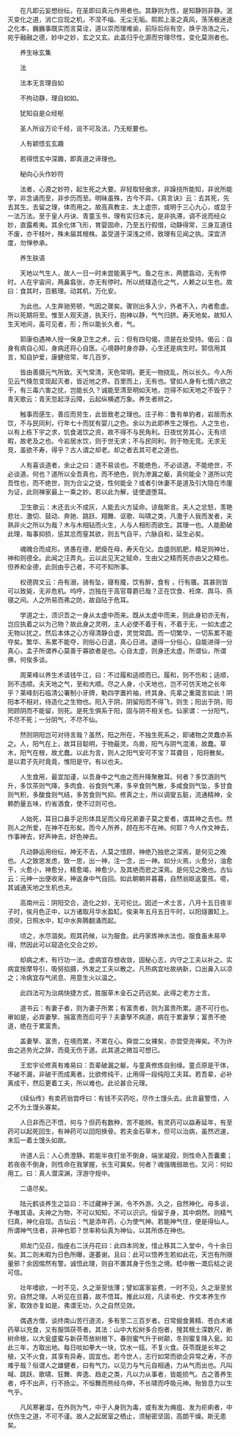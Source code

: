 <!-- { "loadSidebar": true } -->
　　在凡即云妄想纷纭，在圣即曰真元作用者也。其静则为性，是知静则非静。泯灭变化之道，消亡应现之机，不涅不缁、无尘无垢。熙熙上圣之真风，荡荡极迷途之化本，巍巍事既实而言莫诠，道以崇而理难谕，前际后际有空，焕乎浩浩之元，宛乎融融之德，妙中之妙，玄之又玄。此盖归乎化源而穷理尽性，变化莫测者也。

　　养生咏玄集

　　法

　　法本无言理自如

　　不拘动静，理自如如。

　　犹知自是众经枢

　　圣人所设万论千经，说不可及法，乃无枢要也。

　　人有颖悟玄玄趣

　　若得悟玄中深趣，即真道之谛理也。

　　秘向心头作妙符

　　法者，心源之妙符，起生死之大要。非轻取轻傲求，非躁挠所能知，非讹所能学，非念诵而至，非步历而至。明昧虽殊，古今不异。《真言诀》云：去其死，先去其生。去留之理，体而用之。故高真教主、太上虚宗，或明于三心九心，或显于一法万法。至于皇人丹诀、青童玉书，理有实归本元，是非执滞，调不讹而经众妙，直露希夷。其余化体飞形，育婴固命，乃至五行假借，动静得常，三身互道往不废，亦干枝叶，殊未届其根株。盖受道于深浅之师，致理有见闻之执。深宜济度，勿惮参承。

　　养生肤语

　　天地以气生人，故人一日一时未尝能离乎气。鱼之在水，两腮翕动，无有停时。人在宇宙间，两鼻翕张，亦无有停时。所以统辖造化之气，人赖之以生也。故曰：食其时，百骸理。动其机，万化安。

　　为此也。人生奔驰劳顿，气因之骤矣。骤则出多入少，外者不入，内者愈虚。所以死期将至。惟至人观天道，执天行，抱神以静，气气归脐。寿天地矣。故知人生天地间，虽可见者，形；所以能长久者，气。

　　郭康伯遇神人授一保身卫生之术，云：但有四句偈，须是在处受持。偈云：自身有病自心知，身病还将心自医。心境静时身亦静，心生还是病生时。郭信用其言，知自护爱，康健倍常，年几百岁。

　　皆由善摄元气所致。天气常清，天色常明。更无一物挠乱，所以长久。今人所见云气倏忽变现起灭者，皆近地之界。百里而上，无有也。譬如人身有七情六欲之干，有三毒六害之扰，岂能长久？诚能至清至明如天地，岂得不如天地之不毁乎？青天歌云：青天忽起浮云障，云起纵横遮万象。养生者辨之。

　　触事而感生，善应而劳生，此皆致老之理也。庄子称：鲁有单豹者，岩居而水饮，不与民同利，行年七十而犹有婴儿之色。余以为此即养生之理也。人之生也，以有上栋下宇之求，饥食渴饮之资，故不得不与民角利。日夜忧劳其心，无有顷暇，故老及之也。今岩居水饮，则于世无求；不与民同利，则于物无竞。无求无竞，虽欲不寿，得乎？古人谓之却老。却之者去其可老之道也。

　　人有喜谈道者，余止之曰：道不易谈也。不能绝色，不必谈道。不能绝世，不必谈道。何也？道所以全吾真也，而不绝色，则为渗漏之躯，真何能全？道所以完吾性也，而不绝世，则为合尘之徒，性何能全？或者引休妻不是道及引大隐在市廛为证，此则禅家最上一乘之妙。若以此为解，徒使退堕耳。

　　卫生歌云：木还去火不成灰，人能去火方延命。谅哉斯言。夫人之忿怒，羡艳悲壮、激切、鼓动、奔驰、跳跃、翔舞、讴歌、叫啸之类，凡激于人我而发者，夫熟非火之所以为哉？木与木相钻而火生，人与人相形而欲生。其理一也。人能勘破此理，每事抑损，惩其忿而窒其欲，则五气自平，六脉自和，延生必矣。

　　魂魄合而成形。贤愚在德，肥瘦在母，寿夭在父。血盛则肌肥，精足则神壮，神和则德全。此闻之汪弄丸，云以此见天之赋命，生由父之精而死亦由父之精也。但养和全德，此则由乎己者，不可不知所事。

　　权德舆文云：舟有溺，骑有坠，寝有魇，饮有醉，食有 ，行有餍。其甚则皆可以致毙，无非危机。呜呼，岂独在于高官尊爵已哉？正在饮食、衽席、舆马、燕寝之间。人之所易而弗之防，故自阽于危耳。

　　学道之士，须识吾之一身从太虚中而来。既从太虚中而来，则此身初亦无有，岂应执着之以为己物？故此身之灵明，主人必使不着于有，不着于无，一如太虚之无物以扰之。然后本体之心方得清静合虚，灵觉常圆。而一切繁华，一切系累不能夺矣。繁华、系累不能夺，则俗心日退，真心日进。退得一分俗心，自能进得一分真心，孟子所谓养心莫善于寡欲者是也。心自太虚，则身还太虚。所谓仙，所谓佛，何俟多谈。

　　周莱峰以养生术请钱午江，曰：不过履和适顺而已。履和，则不伤和；适顺，则不违顺。夫天地之气，至和大顺。尽之人身，小天地也，岂不可仿天地之长年乎？莱峰刻石临清公署制小牙牌，勒四字置衿袖，终其身。先辈之重箴言如此！阴阳本不相对，待造化之生物也。阳入于阴，阴留阳而不得飞，则生；阳出于阴，阳罔顾阴而不能留，则死。是死生俱系于阳，固与阴不相关也。仙家谓：一分阳气，不尽不死；一分阴气，不尽不仙。

　　然则阴阳岂可对待言哉？虽然，阳之所在，不独生死系之，即诸物之灵蠢亦系之。人，阳气在上，故耳目聪明，于物最灵。鸟兽，阳气与阴气混淆，故蠢。草木，阳气在根，故尤蠢。以此为言，则人之阳气安可不宝？耳聋目 ，阳将散矣。是以君子先时竟竟，惟阳是守。有以也夫。

　　人生食用，最宜加谨，以吾身中之气由之而升降聚散耳。何者？多饮酒则气升，多饮茶则气降，多肉食、谷食则气滞，多辛食则气散，多咸食则气坠，多甘食则气积，多酸食则气结，多苦食则气抑。修真之士，所以调燮五脏，流通精神，全赖酌量五味，约省酒食，使不过则可也。

　　人始死，耳目口鼻手足形体具足而父母兄弟妻子莫之爱者，谓其神之去也。然则人之所爱，在神不在形矣。而今人所养，顾在形不在神。何耶？今人作文神去，作事神去，好声神去，好色神去。

　　凡动静运用纷纭，神无不去，人莫之惜顾，神绝乃独悲之深焉，是何见之晚也。人之致思发虑，致一思，出一神，注一念，出一神。如分火焉，火愈分，油愈干，火愈小，神愈分，精愈竭，神愈少。及其绝而悲之深焉。是何见之晚也。古仙云：元神一出便收来，神返身中气自回。如此朝朝并暮暮，自然翁妪返童孩。噫，其诚通天地之生机也夫。

　　高南州云：阴阳交合，造化之妙，无可伦比。因述一术士言，八月十五日夜半子时，俟月色正中，以方诸取月华水盈缸。俟来年五月五日午时，以阳燧置缸上。须臾，日照水中，缸中水奔腾翻涌而起。

　　顷之，水尽涸矣。观其药候，以为服食。此丹家炼神水法也。服食虽未易卒得，然因此可以窥造化交合之妙。

　　却病之术，有行功一法。虚病宜存想收敛，固秘心志，内守之工夫以补之。实病宜按摩导引，吸努掐摄，外发之工夫以散之。凡热病宜吐故纳新，口出鼻入以凉之；冷病宜存气闭息、用意生火以温之。

　　此四法可为治病快捷方式，胜服草木金石之药远矣。此得之老方士言。

　　道书云：有妻子者，则为妻子所累；有富贵者，则为富贵所累。道不可行也。审如是，必弃妻孥、捐富贵而后可乎？夫妻孥不病道，病在于累妻孥；富贵不绝道，绝在于累富贵。

　　盖妻孥、富贵，在境而累，不累在心。舜尝二女裸矣，亦尝受尧禅矣。不为许由之逃务光之辞，而竟无伤于道。此其道之微旨可想已。

　　王宏宇论修真有难易曰：吾辈破漏之躯，与童真修炼自别缘。童贞原是干体，不破不漏，非破干而成离者。比欲修纯干，止用得一段纯阳工夫耳。若吾辈，必补离成干，然后更着工夫，所以难也。此论甚合元理。

　　《续仙传》有卖药翁尝呼曰：有钱不买药吃，尽作土馒头去。此言最警悟，人之不为土馒头寡矣。

　　人日非而己不悟，何与？但药有数种，苦不能辨。有灵药可以益寿延年，有至药可以起死回生，有神药可以回阳换骨。若夫金石草木，但可以治病，虽然迟速，末后一着土馒头如故。

　　许道人云：人心贵澄静。若能半夜打坐不倒身，端坐凝寂，则性命入吾囊橐；若夜夜不倒身，则性命在我掌握，长生可冀矣。何者？魂强魄弱故也。又问：何如用工。曰：真人潜深渊，浮游守规中。

　　二语尽矣。

　　陆元鹤谈养生之旨曰：不过藏神于渊，令不外游。久之，自然神化。毋多谈，予唯其语。夫神之为物，不可以知知，不可以识识。恒留于身，其中炯然。则精气归真，神化自现。古仙云：气是添年药，心为使气神。若能神气住，便是得仙人。所谓神气住者，非神也耶？世率称仙真为神仙，以其所炼在神也。

　　郑龙门见召，指座右二沃丹花曰：此四本同发，惜止移其二入堂中，今十余日矣。其二则未暇为日色所曝，遂萎谢。且曰：此可以悟养生若如此花，天岂有所限量邪？余因惕然有警。诚悟此理，则自不置其身于伤生之境。嵇中散一溉后枯之说可信。

　　壮年嗜欲，一时不见，久之渐至怯薄；譬如富家妄费，一时不见，久之渐至贫穷。自然之理。人听见在旦暮，故不悟耳。推此以观，凡读书史、作文本养生作家，取效亦复如是。弗谓无功，久之自然见效。

　　偶遇方僧，谈终南山苦行道流，多有至二三百岁者。日常掘食黄精、苍白术诸药草以充食，又有服饵茯苓者。其法：山中大松树多合抱者，搜其根土深数尺，断树命根，以大瓮盛蜜与新茯苓放树根下。春则蜜气升于树颠，冬则蜜复降入瓮。如此三年，方取出地。每日啖如拳大一块，饮水一瓯，不复火食。茯苓既是长年之植，又不火食，其享有异寿，固宜也。若今世人，志行如常而欲企异常之寿，不亦难乎哉？俗谓人之雄健者，曰有气力。以见力与气元自相通，力从气而出也。凡叫喊、跳跃、歌啸、狂舞、奔逸、趋走之类，凡以力从事者，皆能损气。古之善养生者，呼不出声，行不扬尘。不恒舞而熊经鸟伸，不长啸而呼吸元神。殆皆息力以生气乎。

　　凡风寒暑湿，在外则为气，中于人身则为毒，或有发为痈疽、发为疟痢者，中伏伤生之道，不可不谨。故人之起居室之栖止，须秘密坚固，高朗干燥。斯无患矣。


